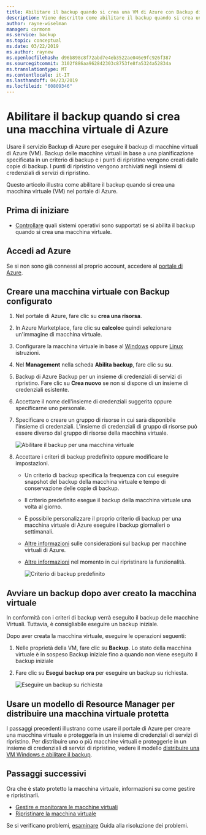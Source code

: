 ```yaml
---
title: Abilitare il backup quando si crea una VM di Azure con Backup di Azure
description: Viene descritto come abilitare il backup quando si crea una VM di Azure con Backup di Azure.
author: rayne-wiselman
manager: carmonm
ms.service: backup
ms.topic: conceptual
ms.date: 03/22/2019
ms.author: raynew
ms.openlocfilehash: d96b898c8f72abd7e4eb3522ae046e9fc926f387
ms.sourcegitcommit: 3102f886aa962842303c8753fe8fa5324a52834a
ms.translationtype: MT
ms.contentlocale: it-IT
ms.lasthandoff: 04/23/2019
ms.locfileid: "60809346"
---
```

# <a name="enable-backup-when-you-create-an-azure-vm"></a>Abilitare il backup quando si crea una macchina virtuale di Azure

Usare il servizio Backup di Azure per eseguire il backup di macchine virtuali di Azure (VM). Backup delle macchine virtuali in base a una pianificazione specificata in un criterio di backup e i punti di ripristino vengono creati dalle copie di backup. I punti di ripristino vengono archiviati negli insiemi di credenziali di servizi di ripristino.

Questo articolo illustra come abilitare il backup quando si crea una macchina virtuale (VM) nel portale di Azure.  

## <a name="before-you-start"></a>Prima di iniziare

- [Controllare](backup-support-matrix-iaas.md#supported-backup-actions) quali sistemi operativi sono supportati se si abilita il backup quando si crea una macchina virtuale.

## <a name="sign-in-to-azure"></a>Accedi ad Azure

Se si non sono già connessi al proprio account, accedere al [portale di Azure](https://portal.azure.com).
 
## <a name="create-a-vm-with-backup-configured"></a>Creare una macchina virtuale con Backup configurato

1. Nel portale di Azure, fare clic su **crea una risorsa**.

2. In Azure Marketplace, fare clic su **calcolo**e quindi selezionare un'immagine di macchina virtuale.

3. Configurare la macchina virtuale in base al [Windows](https://docs.microsoft.com/azure/virtual-machines/windows/quick-create-portal) oppure [Linux](https://docs.microsoft.com/azure/virtual-machines/linux/quick-create-portal) istruzioni.

4. Nel **Management** nella scheda **Abilita backup**, fare clic su **su**.
5. Backup di Azure Backup per un insieme di credenziali di servizi di ripristino. Fare clic su **Crea nuovo** se non si dispone di un insieme di credenziali esistente.
6. Accettare il nome dell'insieme di credenziali suggerita oppure specificarne uno personale.
7. Specificare o creare un gruppo di risorse in cui sarà disponibile l'insieme di credenziali. L'insieme di credenziali di gruppo di risorse può essere diverso dal gruppo di risorse della macchina virtuale.

    ![Abilitare il backup per una macchina virtuale](./media/backup-during-vm-creation/enable-backup.png) 

8. Accettare i criteri di backup predefinito oppure modificare le impostazioni.
    - Un criterio di backup specifica la frequenza con cui eseguire snapshot del backup della macchina virtuale e tempo di conservazione delle copie di backup. 
    - Il criterio predefinito esegue il backup della macchina virtuale una volta al giorno.
    - È possibile personalizzare il proprio criterio di backup per una macchina virtuale di Azure eseguire i backup giornalieri o settimanali.
    - [Altre informazioni](backup-azure-vms-introduction.md#backup-and-restore-considerations) sulle considerazioni sul backup per macchine virtuali di Azure.
    - [Altre informazioni](backup-instant-restore-capability.md) nel momento in cui ripristinare la funzionalità.

      ![Criterio di backup predefinito](./media/backup-during-vm-creation/daily-policy.png) 


## <a name="start-a-backup-after-creating-the-vm"></a>Avviare un backup dopo aver creato la macchina virtuale 

In conformità con i criteri di backup verrà eseguito il backup delle macchine Virtuali. Tuttavia, è consigliabile eseguire un backup iniziale. 

Dopo aver creata la macchina virtuale, eseguire le operazioni seguenti:

1. Nelle proprietà della VM, fare clic su **Backup**. Lo stato della macchina virtuale è in sospeso Backup iniziale fino a quando non viene eseguito il backup iniziale
2. Fare clic su **Esegui backup ora** per eseguire un backup su richiesta.

    ![Eseguire un backup su richiesta](./media/backup-during-vm-creation/run-backup.png) 

## <a name="use-a-resource-manager-template-to-deploy-a-protected-vm"></a>Usare un modello di Resource Manager per distribuire una macchina virtuale protetta

I passaggi precedenti illustrano come usare il portale di Azure per creare una macchina virtuale e proteggerla in un insieme di credenziali di servizi di ripristino. Per distribuire uno o più macchine virtuali e proteggerle in un insieme di credenziali di servizi di ripristino, vedere il modello [distribuire una VM Windows e abilitare il backup](https://azure.microsoft.com/resources/templates/101-recovery-services-create-vm-and-configure-backup/).



## <a name="next-steps"></a>Passaggi successivi 

Ora che è stato protetto la macchina virtuale, informazioni su come gestire e ripristinarli.

- [Gestire e monitorare le macchine virtuali](backup-azure-manage-vms.md) 
- [Ripristinare la macchina virtuale](backup-azure-arm-restore-vms.md) 

Se si verificano problemi, [esaminare](backup-azure-vms-troubleshoot.md) Guida alla risoluzione dei problemi.

